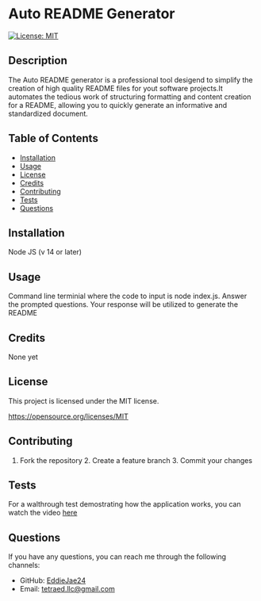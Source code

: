 # Auto README Generator
 [![License: MIT](https://img.shields.io/badge/License-MIT-yellow.svg)](https://opensource.org/licenses/MIT)

  ## Description
  The Auto README generator is a professional tool desigend to simplify the creation of high quality README files for yout software projects.It automates  the tedious work of structuring formatting and content creation for a README, allowing you to quickly generate an informative  and standardized document. 

  ## Table of Contents
  - [Installation](#installation)
  - [Usage](#usage)
  - [License](#license)
  - [Credits](#credits)
  - [Contributing](#contributing)
  - [Tests](#tests)
  - [Questions](#questions)

  ## Installation
  Node JS (v 14 or later)

  ## Usage
  Command line terminial where the code to input is node index.js. Answer the prompted questions. Your response will be utilized to generate the README

  ## Credits
  None yet

  ## License
  This project is licensed under the MIT license.

  https://opensource.org/licenses/MIT

  ## Contributing
  1. Fork the repository 2. Create a feature branch 3. Commit your changes

  ## Tests
  For a walthrough test demostrating how the application works, you can watch the video [here](https://drive.google.com/file/d/1J9QJ)


  ## Questions
  If you have any questions, you can reach me through the following channels:
  - GitHub: [EddieJae24](https://github.com/EddieJae24)
  - Email: tetraed.llc@gmail.com
  